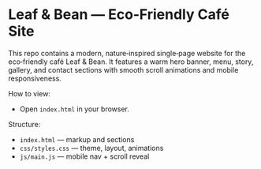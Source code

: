 # Leaf & Bean — Eco‑Friendly Café Site

This repo contains a modern, nature‑inspired single‑page website for the eco‑friendly café Leaf & Bean. It features a warm hero banner, menu, story, gallery, and contact sections with smooth scroll animations and mobile responsiveness.

How to view:
- Open `index.html` in your browser.

Structure:
- `index.html` — markup and sections
- `css/styles.css` — theme, layout, animations
- `js/main.js` — mobile nav + scroll reveal
